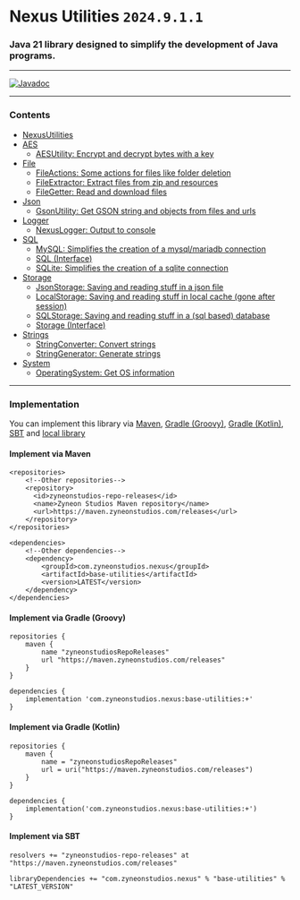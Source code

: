 # Nexus Utilities `2024.9.1.1`

### Java 21 library designed to simplify the development of Java programs.

---

[![Javadoc](https://img.shields.io/badge/JavaDoc-Online-green)](https://zyneonstudios.github.io/nexus-utilities/apidocs/)

---

### Contents
- [NexusUtilities](https://zyneonstudios.github.io/nexus-utilities/apidocs/com/zyneonstudios/nexus/utilities/NexusUtilities)
- [AES](https://zyneonstudios.github.io/nexus-utilities/apidocs/com/zyneonstudios/nexus/utilities/aes/package-summary)
  - [AESUtility: Encrypt and decrypt bytes with a key](https://zyneonstudios.github.io/nexus-utilities/apidocs/com/zyneonstudios/nexus/utilities/aes/AESUtility)
- [File](https://zyneonstudios.github.io/nexus-utilities/apidocs/com/zyneonstudios/nexus/utilities/file/package-summary)
  - [FileActions: Some actions for files like folder deletion](https://zyneonstudios.github.io/nexus-utilities/apidocs/com/zyneonstudios/nexus/utilities/file/FileActions)
  - [FileExtractor: Extract files from zip and resources](https://zyneonstudios.github.io/nexus-utilities/apidocs/com/zyneonstudios/nexus/utilities/file/FileExtractor)
  - [FileGetter: Read and download files](https://zyneonstudios.github.io/nexus-utilities/apidocs/com/zyneonstudios/nexus/utilities/file/FileGetter)
- [Json](https://zyneonstudios.github.io/nexus-utilities/apidocs/com/zyneonstudios/nexus/utilities/json/package-summary)
  - [GsonUtility: Get GSON string and objects from files and urls](https://zyneonstudios.github.io/nexus-utilities/apidocs/com/zyneonstudios/nexus/utilities/json/GsonUtility)
- [Logger](https://zyneonstudios.github.io/nexus-utilities/apidocs/com/zyneonstudios/nexus/utilities/logger/package-summary)
  - [NexusLogger: Output to console](https://zyneonstudios.github.io/nexus-utilities/apidocs/com/zyneonstudios/nexus/utilities/logger/NexusLogger)
- [SQL](https://zyneonstudios.github.io/nexus-utilities/apidocs/com/zyneonstudios/nexus/utilities/sql/package-summary)
  - [MySQL: Simplifies the creation of a mysql/mariadb connection](https://zyneonstudios.github.io/nexus-utilities/apidocs/com/zyneonstudios/nexus/utilities/sql/MySQL)
  - [SQL (Interface)](https://zyneonstudios.github.io/nexus-utilities/apidocs/com/zyneonstudios/nexus/utilities/sql/SQL)
  - [SQLite: Simplifies the creation of a sqlite connection](https://zyneonstudios.github.io/nexus-utilities/apidocs/com/zyneonstudios/nexus/utilities/sql/SQLite)
- [Storage](https://zyneonstudios.github.io/nexus-utilities/apidocs/com/zyneonstudios/nexus/utilities/storage/package-summary)
  - [JsonStorage: Saving and reading stuff in a json file](https://zyneonstudios.github.io/nexus-utilities/apidocs/com/zyneonstudios/nexus/utilities/storage/JsonStorage)
  - [LocalStorage: Saving and reading stuff in local cache (gone after session)](https://zyneonstudios.github.io/nexus-utilities/apidocs/com/zyneonstudios/nexus/utilities/storage/LocalStorage)
  - [SQLStorage: Saving and reading stuff in a (sql based) database](https://zyneonstudios.github.io/nexus-utilities/apidocs/com/zyneonstudios/nexus/utilities/storage/SQLStorage)
  - [Storage (Interface)](https://zyneonstudios.github.io/nexus-utilities/apidocs/com/zyneonstudios/nexus/utilities/storage/Storage)
- [Strings](https://zyneonstudios.github.io/nexus-utilities/apidocs/com/zyneonstudios/nexus/utilities/strings/package-summary)
  - [StringConverter: Convert strings](https://zyneonstudios.github.io/nexus-utilities/apidocs/com/zyneonstudios/nexus/utilities/strings/StringConverter)
  - [StringGenerator: Generate strings](https://zyneonstudios.github.io/nexus-utilities/apidocs/com/zyneonstudios/nexus/utilities/strings/StringGenerator)
- [System](https://zyneonstudios.github.io/nexus-utilities/apidocs/com/zyneonstudios/nexus/utilities/system/package-summary)
  - [OperatingSystem: Get OS information](https://zyneonstudios.github.io/nexus-utilities/apidocs/com/zyneonstudios/nexus/utilities/system/OperatingSystem)

---

### Implementation

You can implement this library via [Maven](#implement-via-maven), [Gradle (Groovy)](#implement-via-gradle-groovy),  [Gradle (Kotlin)](#implement-via-gradle-kotlin), [SBT](#implement-via-sbt) and [local library](https://github.com/zyneonstudios/nexus-utilities/releases/latest/)

#### Implement via Maven
```
<repositories>
    <!--Other repositories-->
    <repository>
      <id>zyneonstudios-repo-releases</id>
      <name>Zyneon Studios Maven repository</name>
      <url>https://maven.zyneonstudios.com/releases</url>
    </repository>
</repositories>
```
```
<dependencies>
    <!--Other dependencies-->
    <dependency>
        <groupId>com.zyneonstudios.nexus</groupId>
        <artifactId>base-utilities</artifactId>
        <version>LATEST</version>
    </dependency>
</dependencies>
```

#### Implement via Gradle (Groovy)
```
repositories {
    maven {
        name "zyneonstudiosRepoReleases"
        url "https://maven.zyneonstudios.com/releases"
    }
}
```
```
dependencies {
    implementation 'com.zyneonstudios.nexus:base-utilities:+'
}
```

#### Implement via Gradle (Kotlin)
```
repositories {
    maven {
        name = "zyneonstudiosRepoReleases"
        url = uri("https://maven.zyneonstudios.com/releases")
    }
}
```
```
dependencies {
    implementation('com.zyneonstudios.nexus:base-utilities:+')
}
```

#### Implement via SBT
```
resolvers += "zyneonstudios-repo-releases" at "https://maven.zyneonstudios.com/releases"
```
```
libraryDependencies += "com.zyneonstudios.nexus" % "base-utilities" % "LATEST_VERSION"
```